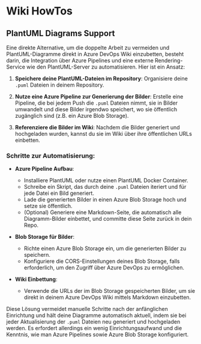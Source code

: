 # Wiki HowTos

## PlantUML Diagrams Support

Eine direkte Alternative, um die doppelte Arbeit zu vermeiden und PlantUML-Diagramme direkt in Azure DevOps Wiki einzubetten, besteht darin, die Integration über Azure Pipelines und eine externe Rendering-Service wie den PlantUML-Server zu automatisieren. Hier ist ein Ansatz:

1. **Speichere deine PlantUML-Dateien im Repository**: Organisiere deine `.puml` Dateien in deinem Repository.

2. **Nutze eine Azure Pipeline zur Generierung der Bilder**: Erstelle eine Pipeline, die bei jedem Push die `.puml` Dateien nimmt, sie in Bilder umwandelt und diese Bilder irgendwo speichert, wo sie öffentlich zugänglich sind (z.B. ein Azure Blob Storage).

3. **Referenziere die Bilder im Wiki**: Nachdem die Bilder generiert und hochgeladen wurden, kannst du sie im Wiki über ihre öffentlichen URLs einbetten.

### Schritte zur Automatisierung:

- **Azure Pipeline Aufbau**:

    - Installiere PlantUML oder nutze einen PlantUML Docker Container.
    - Schreibe ein Skript, das durch deine `.puml` Dateien iteriert und für jede Datei ein Bild generiert.
    - Lade die generierten Bilder in einen Azure Blob Storage hoch und setze sie öffentlich.
    - (Optional) Generiere eine Markdown-Seite, die automatisch alle Diagramm-Bilder einbettet, und committe diese Seite zurück in dein Repo.
- **Blob Storage für Bilder**:

    - Richte einen Azure Blob Storage ein, um die generierten Bilder zu speichern.
    - Konfiguriere die CORS-Einstellungen deines Blob Storage, falls erforderlich, um den Zugriff über Azure DevOps zu ermöglichen.
- **Wiki Einbettung**:

    - Verwende die URLs der im Blob Storage gespeicherten Bilder, um sie direkt in deinem Azure DevOps Wiki mittels Markdown einzubetten.

Diese Lösung vermeidet manuelle Schritte nach der anfänglichen Einrichtung und hält deine Diagramme automatisch aktuell, indem sie bei jeder Aktualisierung der `.puml` Dateien neu generiert und hochgeladen werden. Es erfordert allerdings ein wenig Einrichtungsaufwand und die Kenntnis, wie man Azure Pipelines sowie Azure Blob Storage konfiguriert.
